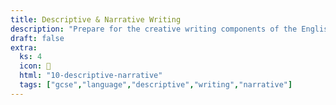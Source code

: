 ```yaml
---
title: Descriptive & Narrative Writing
description: "Prepare for the creative writing components of the English Language GCSE, with sections on character creation, sensory description, and scene-setting."
draft: false
extra:
  ks: 4
  icon: 🌇
  html: "10-descriptive-narrative"
  tags: ["gcse","language","descriptive","writing","narrative"]
---
```


